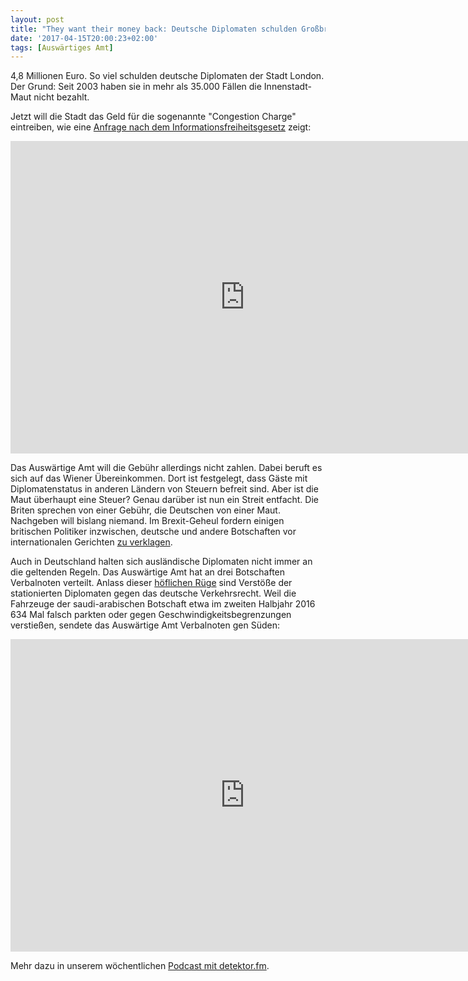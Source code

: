 ```yaml
---
layout: post
title: "They want their money back: Deutsche Diplomaten schulden Großbritannien Geld"
date: '2017-04-15T20:00:23+02:00'
tags: [Auswärtiges Amt]
---
```


4,8 Millionen Euro. So viel schulden deutsche Diplomaten der Stadt London. Der Grund: Seit 2003 haben sie in mehr als 35.000 Fällen die  Innenstadt-Maut nicht bezahlt. 

Jetzt will die Stadt das Geld für die sogenannte "Congestion Charge" eintreiben, wie eine <a href="https://fragdenstaat.de/anfrage/zahlungsaufforderungen-wegen-der-london-congestion-charge-maut-fur-fahrzeuge-der-botschaft-in-london/#nachricht-64991">Anfrage nach dem Informationsfreiheitsgesetz</a> zeigt:

<embed src="https://fragdenstaat.de/files/foi/64991/2017-04-03-aa-gsw.pdf" width="750" height="500" type='application/pdf'>

Das Auswärtige Amt will die Gebühr allerdings nicht zahlen. Dabei beruft es sich auf das Wiener Übereinkommen. Dort ist festgelegt, dass Gäste mit Diplomatenstatus in anderen Ländern von Steuern befreit sind. Aber ist die Maut überhaupt eine Steuer? Genau darüber ist nun ein Streit entfacht. Die Briten sprechen von einer Gebühr, die Deutschen von einer Maut. Nachgeben will bislang niemand. Im Brexit-Geheul fordern einigen britischen Politiker inzwischen, deutsche und andere Botschaften vor internationalen Gerichten <a href="http://www.bbc.com/news/uk-politics-38991069">zu verklagen</a>.

Auch in Deutschland halten sich ausländische Diplomaten nicht immer an die geltenden Regeln. Das Auswärtige Amt hat an drei Botschaften Verbalnoten verteilt. Anlass dieser <a href="https://fragdenstaat.de/anfrage/verkehrsverstoe-auslandischer-diplomaten/#nachricht-45656">höflichen Rüge</a> sind Verstöße der stationierten Diplomaten gegen das deutsche Verkehrsrecht. Weil die Fahrzeuge der saudi-arabischen Botschaft etwa im zweiten Halbjahr 2016 634 Mal falsch parkten oder gegen Geschwindigkeitsbegrenzungen verstießen, sendete das Auswärtige Amt Verbalnoten gen Süden:

<embed src="https://fragdenstaat.de/files/foi/45656/Anlage1.pdf" width="750" height="500" type='application/pdf'>

Mehr dazu in unserem wöchentlichen <a href="https://detektor.fm/politik/wer-nicht-fragt-bleibt-dumm-diplomaten-prellen-maut-london">Podcast mit detektor.fm</a>.
